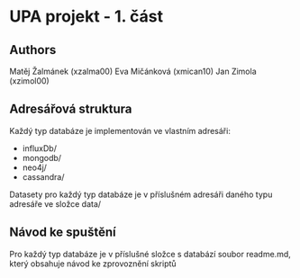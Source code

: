 # UPA projekt - 1. část
## Authors
Matěj Žalmánek (xzalma00)
Eva Mičánková (xmican10)
Jan Zimola (xzimol00)

## Adresářová struktura

Každý typ databáze je implementován ve vlastním adresáři:
 - influxDb/
 - mongodb/ 
 - neo4j/
 - cassandra/

Datasety pro každý typ databáze je v příslušném adresáři daného typu adresáře ve složce data/

## Návod ke spuštění
Pro každý typ databáze je v příslušné složce s databází soubor readme.md, který obsahuje návod ke zprovoznění skriptů

